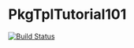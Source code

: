 # PkgTplTutorial101

[![Build Status](https://github.com/doswellf/PkgTplTutorial101.jl/actions/workflows/CI.yml/badge.svg?branch=main)](https://github.com/doswellf/PkgTplTutorial101.jl/actions/workflows/CI.yml?query=branch%3Amain)
